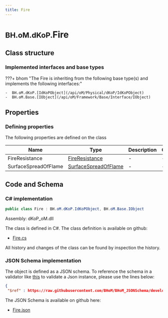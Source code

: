 ```yaml
---
title: Fire
---
```


# <small>BH.oM.dKoP.</small>**Fire**



## Class structure

### Implemented interfaces and base types

???+ bhom "The Fire is inheriting from the following base type(s) and implements the following interfaces:"

    -  BH.oM.dKoP.[IdKoPObject](/api/oM/Physical/dKoP/IdKoPObject)
    -  BH.oM.Base.[IObject](/api/oM/Framework/Base/Interface/IObject)


## Properties



### Defining properties

The following properties are defined on the class

| Name             | Type             | Description      | Quantity         |
|------------------|------------------|------------------|------------------|
| FireResistance | [FireResistance](/api/oM/Physical/dKoP/Perfomance/FireResistance) | - | - |
| SurfaceSpreadOfFlame | [SurfaceSpreadOfFlame](/api/oM/Physical/dKoP/Perfomance/SurfaceSpreadOfFlame) | - | - |


## Code and Schema

### C# implementation

``` C# title="C#"
public class Fire : BH.oM.dKoP.IdKoPObject, BH.oM.Base.IObject
```

Assembly: dKoP_oM.dll

The class is defined in C#. The class definition is available on github:

- [Fire.cs](https://github.com/BHoM/dKoP_Toolkit/blob/develop/dKoP_oM/Perfomance\Fire.cs)

All history and changes of the class can be found by inspection the history.
### JSON Schema implementation

The object is defined as a JSON schema. To reference the schema in a validator like [this](https://www.jsonschemavalidator.net/) to validate a Json instance, please use the lines below:

``` json title="JSON Schema"
{
 "$ref" : https://raw.githubusercontent.com/BHoM/BHoM_JSONSchema/develop/dKoP_oM/Fire.json}
```

The JSON Schema is available on github here:

- [Fire.json](https://github.com/BHoM/BHoM_JSONSchema/blob/develop/dKoP_oM/Fire.json)
